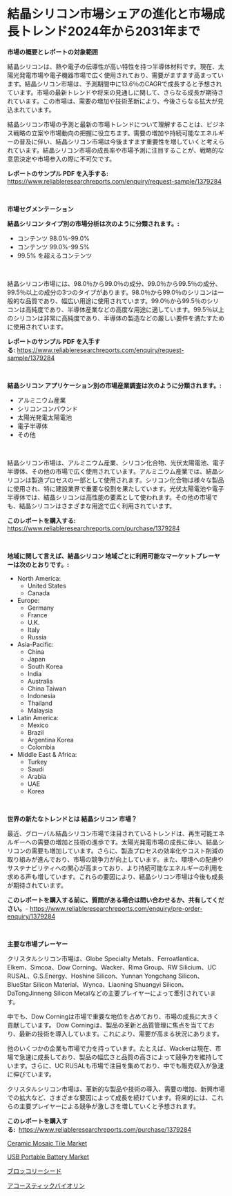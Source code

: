 <p><h1>結晶シリコン市場シェアの進化と市場成長トレンド2024年から2031年まで</h1></p><p><strong>市場の概要とレポートの対象範囲</strong></p>
<p><p>結晶シリコンは、熱や電子の伝導性が高い特性を持つ半導体材料です。現在、太陽光発電市場や電子機器市場で広く使用されており、需要がますます高まっています。結晶シリコン市場は、予測期間中に13.6％のCAGRで成長すると予想されています。市場の最新トレンドや将来の見通しに関して、さらなる成長が期待されています。この市場は、需要の増加や技術革新により、今後さらなる拡大が見込まれています。</p><p>結晶シリコン市場の予測と最新の市場トレンドについて理解することは、ビジネス戦略の立案や市場動向の把握に役立ちます。需要の増加や持続可能なエネルギーの普及に伴い、結晶シリコン市場は今後ますます重要性を増していくと考えられています。結晶シリコン市場の成長率や市場予測に注目することが、戦略的な意思決定や市場参入の際に不可欠です。</p></p>
<p><strong>レポートのサンプル PDF を入手する:</strong> <a href="https://www.reliableresearchreports.com/enquiry/request-sample/1379284">https://www.reliableresearchreports.com/enquiry/request-sample/1379284</a></p>
<p>&nbsp;</p>
<p><strong>市場セグメンテーション</strong></p>
<p><strong>結晶シリコン タイプ別の市場分析は次のように分類されます。:</strong></p>
<p><ul><li>コンテンツ 98.0%-99.0%</li><li>コンテンツ 99.0%-99.5%</li><li>99.5% を超えるコンテンツ</li></ul></p>
<p>&nbsp;</p>
<p><p>結晶シリコン市場には、98.0％から99.0％の成分、99.0％から99.5％の成分、99.5％以上の成分の3つのタイプがあります。98.0％から99.0％のシリコンは一般的な品質であり、幅広い用途に使用されています。99.0％から99.5％のシリコンは高純度であり、半導体産業などの高度な用途に適しています。99.5％以上のシリコンは非常に高純度であり、半導体の製造などの厳しい要件を満たすために使用されています。</p></p>
<p><strong>レポートのサンプル PDF を入手する:</strong>&nbsp;<a href="https://www.reliableresearchreports.com/enquiry/request-sample/1379284">https://www.reliableresearchreports.com/enquiry/request-sample/1379284</a></p>
<p>&nbsp;</p>
<p><strong> 結晶シリコン アプリケーション別の市場産業調査は次のように分類されます。:</strong></p>
<p><ul><li>アルミニウム産業</li><li>シリコンコンパウンド</li><li>太陽光発電太陽電池</li><li>電子半導体</li><li>その他</li></ul></p>
<p>&nbsp;</p>
<p><p>結晶シリコン市場は、アルミニウム産業、シリコン化合物、光伏太陽電池、電子半導体、その他の市場で広く使用されています。アルミニウム産業では、結晶シリコンは製造プロセスの一部として使用されます。シリコン化合物は様々な製品に使用され、特に建設業界で重要な役割を果たしています。光伏太陽電池や電子半導体では、結晶シリコンは高性能の要素として使われます。その他の市場でも、結晶シリコンはさまざまな用途で広く利用されています。</p></p>
<p><strong>このレポートを購入する:</strong>&nbsp; <a href="https://www.reliableresearchreports.com/purchase/1379284">https://www.reliableresearchreports.com/purchase/1379284</a></p>
<p>&nbsp;</p>
<p><strong>地域に関して言えば、結晶シリコン 地域ごとに利用可能なマーケットプレーヤーは次のとおりです。:</strong></p>
<p><ul>
    <li>
        North America:
        <ul>
            <li>United States</li>
            <li>Canada</li>
        </ul>
    </li>
    <li>
        Europe:
        <ul>
            <li>Germany</li>
            <li>France</li>
            <li>U.K.</li>
            <li>Italy</li>
            <li>Russia</li>
        </ul>
    </li>
    <li>
        Asia-Pacific:
        <ul>
            <li>China</li>
            <li>Japan</li>
            <li>South Korea</li>
            <li>India</li>
            <li>Australia</li>
            <li>China Taiwan</li>
            <li>Indonesia</li>
            <li>Thailand</li>
            <li>Malaysia</li>
        </ul>
    </li>
    <li>
        Latin America:
        <ul>
            <li>Mexico</li>
            <li>Brazil</li>
            <li>Argentina Korea</li>
            <li>Colombia</li>
        </ul>
    </li>
    <li>
        Middle East & Africa:
        <ul>
            <li>Turkey</li>
            <li>Saudi</li>
            <li>Arabia</li>
            <li>UAE</li>
            <li>Korea</li>
        </ul>
    </li>
    </ul></p>
<p>&nbsp;</p>
<p><strong>世界の新たなトレンドとは 結晶シリコン 市場？</strong></p>
<p><p>最近、グローバル結晶シリコン市場で注目されているトレンドは、再生可能エネルギーへの需要の増加と技術の進歩です。太陽光発電市場の成長に伴い、結晶シリコンの需要も増加しています。さらに、製造プロセスの効率化やコスト削減の取り組みが進んでおり、市場の競争力が向上しています。また、環境への配慮やサステナビリティへの関心が高まっており、より持続可能なエネルギーの利用を求める声も増しています。これらの要因により、結晶シリコン市場は今後も成長が期待されています。</p></p>
<p><strong>このレポートを購入する前に、質問がある場合は問い合わせるか、共有してください。</strong>- <a href="https://www.reliableresearchreports.com/enquiry/pre-order-enquiry/1379284">https://www.reliableresearchreports.com/enquiry/pre-order-enquiry/1379284</a></p>
<p>&nbsp;</p>
<p><strong>主要な市場プレーヤー</strong></p>
<p><p>クリスタルシリコン市場は、Globe Specialty Metals、Ferroatlantica、Elkem、Simcoa、Dow Corning、Wacker、Rima Group、RW Silicium、UC RUSAL、G.S.Energy、Hoshine Silicon、Yunnan Yongchang Silicon、BlueStar Silicon Material、Wynca、Liaoning Shuangyi Silicon、DaTongJinneng Silicon Metalなどの主要プレイヤーによって牽引されています。</p><p>中でも、Dow Corningは市場で重要な地位を占めており、市場の成長に大きく貢献しています。 Dow Corningは、製品の革新と品質管理に焦点を当てており、最新の技術を導入しています。これにより、需要が高まる状況にあります。</p><p>他のいくつかの企業も市場で力を持っています。たとえば、Wackerは現在、市場で急速に成長しており、製品の幅広さと品質の高さによって競争力を維持しています。さらに、UC RUSALも市場で注目を集めており、中でも販売収入が急速に伸びています。</p><p>クリスタルシリコン市場は、革新的な製品や技術の導入、需要の増加、新興市場での拡大など、さまざまな要因によって成長を続けています。将来的には、これらの主要プレイヤーによる競争が激しさを増していくと予想されます。</p></p>
<p><strong>このレポートを購入する:</strong>&nbsp;&nbsp;<a href="https://www.reliableresearchreports.com/purchase/1379284">https://www.reliableresearchreports.com/purchase/1379284</a></p>
<p><p><a href="https://github.com/markusgodoy/Market-Research-Report-List-2/blob/main/ceramic-mosaic-tile-market.md">Ceramic Mosaic Tile Market</a></p><p><a href="https://github.com/arionmp/Market-Research-Report-List-2/blob/main/usb-portable-battery-market.md">USB Portable Battery Market</a></p><p><a href="https://medium.com/@attyourniture/%E3%83%96%E3%83%AD%E3%83%83%E3%82%B3%E3%83%AA%E3%83%BC%E3%81%AE%E7%A8%AE%E5%B8%82%E5%A0%B4%E3%81%AE%E3%82%A4%E3%83%B3%E3%82%B5%E3%82%A4%E3%83%88-%E5%B8%82%E5%A0%B4%E5%8B%95%E5%90%91-%E6%88%90%E9%95%B7-%E4%BA%88%E6%B8%AC%E3%81%AF2024%E5%B9%B4%E3%81%8B%E3%82%892031%E5%B9%B4%E3%81%BE%E3%81%A7%E3%81%A7%E3%81%99-c39a0a2ac285">ブロッコリーシード</a></p><p><a href="https://medium.com/@valeridd446677/%E3%82%A2%E3%82%B3%E3%83%BC%E3%82%B9%E3%83%86%E3%82%A3%E3%83%83%E3%82%AF%E3%83%90%E3%82%A4%E3%82%AA%E3%83%AA%E3%83%B3%E5%B8%82%E5%A0%B4-2031%E5%B9%B4%E3%81%BE%E3%81%A7%E3%81%AE%E3%83%88%E3%83%AC%E3%83%B3%E3%83%89-%E4%BA%88%E6%B8%AC-%E7%AB%B6%E4%BA%89%E5%88%86%E6%9E%90-fd0fdcb70266">アコースティックバイオリン</a></p></p>